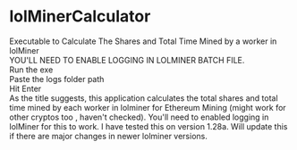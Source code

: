 # lolMinerCalculator
Executable to Calculate The Shares and Total Time Mined by a worker in lolMiner <br />
YOU'LL NEED TO ENABLE LOGGING IN LOLMINER BATCH FILE. <br />
Run the exe <br />
Paste the logs folder path <br />
Hit Enter <br />
As the title suggests, this application calculates the total shares and total time mined by each worker in lolminer for Ethereum Mining (might work for other cryptos too , haven't checked). You'll need to enabled logging in lolMiner for this to work. I have tested this on version 1.28a. Will update this if there are major changes in newer lolminer versions.
